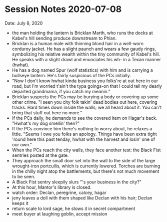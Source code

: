 # Session Notes 2020-07-08

Date: July 8, 2020

- the man holding the lantern is Bricklan Marth, who runs the docks at Kabel's hill sending produce downstream to Phlan.
- Bricklan is a human male with thinning blond hair in a well-worn corduroy jacket. He has a slight paunch and wears a few gaudy rings, symbolizing his relative wealth within the tiny community of Kabel's hill. He speaks with a slight drawl and enunciates his wh- in a Texan manner (hwhat).
- He has a dog named Spur (wolf statistics) with him and is carrying a bullseye lantern. He's fairly suspicious of the PCs initially.
- "Now I don't know hwhat kinda business you folks're at out here in our road, but I'm worried t'ain't the typa goings-on that I could tell my dearly departed grandmama, if you catch my meanin."
- Bricklan suspects the PCs may be burying a body or covering up some other crime. "I seen you city folk takin' dead bodies out here, covering tracks. Hard times down inside the walls; we all heard about it. You can't bring that stuff out here no more."
- If the PCs dally, he demands to see the covered item on Hagar's back. "Hwhat's my dog smellin' then?"
- If the PCs convince him there's nothing to worry about, he relaxes a little. "Seems I owe you folks an apology. Things have been extra tight 'round here this past tenday, hwhat with the harvest and losin' one of our own."
- When the PCs reach the city walls, they face another test: the Black Fist sentries posted at the gate.
- They approach the small door set into the wall to the side of the large wrought-iron portcullis, which is currently lowered. Torches are burning in the chilly night atop the battlements, but there's not much movement to be seen.
- A Black Fist sentry sleepily slurs "'s your business in the city?"
- At this hour, Mantor's library is closed.
- watch order: Declan, peregrine, calcey, hagar
- jeny leaves a doll with them shaped like Declan with his hair; Declan keeps it
- return scale to lord sage, he stows it in secret compartment
- meet buyer at laughing goblin, accept mission